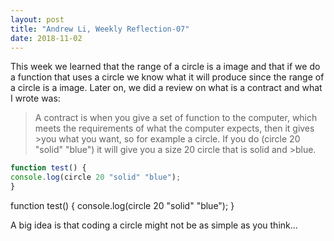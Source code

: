 ```yaml
---
layout: post
title: "Andrew Li, Weekly Reflection-07"
date: 2018-11-02
---
```


This week we learned that the range of a circle is a image and that if we do a function that uses a circle we know what it will produce since the range of a circle is a image. Later on, we did a review on what is a contract and what I wrote was: 
>A contract is when you give a set of function to the computer, which meets the requirements of what the computer expects, then it gives >you what you want, so for example a circle. If you do (circle 20 "solid" "blue") it will give you a size 20 circle that is solid and >blue.

```javascript
function test() {
console.log(circle 20 "solid" "blue");
}
```

function test() {
console.log(circle 20 "solid" "blue");
}

A big idea is that coding a circle might not be as simple as you think...

